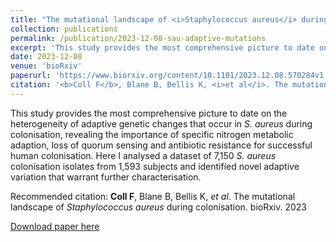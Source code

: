 ```yaml
---
title: "The mutational landscape of <i>Staphylococcus aureus</i> during colonisation"
collection: publications
permalink: /publication/2023-12-08-sau-adaptive-mutations
excerpt: 'This study provides the most comprehensive picture to date on the heterogeneity of adaptive genetic changes that occur in <i>S. aureus</i> during colonisation, revealing the importance of specific nitrogen metabolic adaption, loss of quorum sensing and antibiotic resistance for successful human colonisation. Here I analysed a dataset of 7,150 <i>S. aureus</i> colonisation isolates from 1,593 subjects and identified novel adaptive variation that warrant further characterisation.'
date: 2023-12-08
venue: 'bioRxiv'
paperurl: 'https://www.biorxiv.org/content/10.1101/2023.12.08.570284v1'
citation: '<b>Coll F</b>, Blane B, Bellis K, <i>et al</i>. The mutational landscape of <i>Staphylococcus aureus</i> during colonisation. bioRxiv. 2023'
---
```

This study provides the most comprehensive picture to date on the heterogeneity of adaptive genetic changes that occur in <i>S. aureus</i> during colonisation, revealing the importance of specific nitrogen metabolic adaption, loss of quorum sensing and antibiotic resistance for successful human colonisation. Here I analysed a dataset of 7,150 <i>S. aureus</i> colonisation isolates from 1,593 subjects and identified novel adaptive variation that warrant further characterisation.

Recommended citation: <b>Coll F</b>, Blane B, Bellis K, <i>et al</i>. The mutational landscape of <i>Staphylococcus aureus</i> during colonisation. bioRxiv. 2023

[Download paper here](http://francesccoll.github.io/files/2023.12.08.570284v1.full.pdf)
